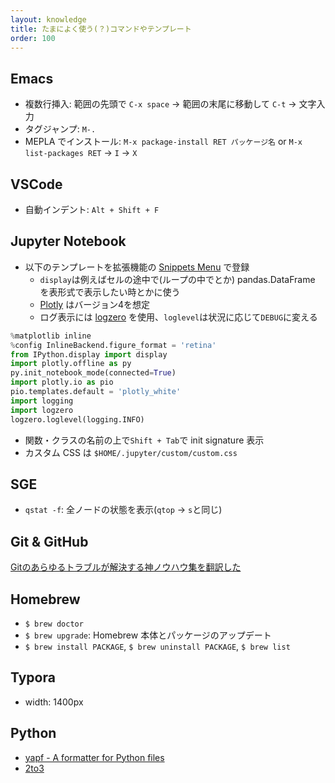 ```yaml
---
layout: knowledge
title: たまによく使う(？)コマンドやテンプレート
order: 100
---
```




## Emacs

* 複数行挿入: 範囲の先頭で `C-x space` -> 範囲の末尾に移動して `C-t` -> 文字入力
* タグジャンプ: `M-.`
* MEPLA でインストール: `M-x package-install RET パッケージ名` or `M-x list-packages RET` -> `I` -> `X`



## VSCode

* 自動インデント: `Alt + Shift + F`



## Jupyter Notebook

* 以下のテンプレートを拡張機能の [Snippets Menu](https://jupyter-contrib-nbextensions.readthedocs.io/en/latest/nbextensions/snippets_menu/readme.html) で登録
  * `display`は例えばセルの途中で(ループの中でとか) pandas.DataFrame を表形式で表示したい時とかに使う
  * [Plotly](https://plot.ly/python/) はバージョン4を想定
  * ログ表示には [logzero](https://logzero.readthedocs.io/en/latest/) を使用、`loglevel`は状況に応じて`DEBUG`に変える

```python
%matplotlib inline
%config InlineBackend.figure_format = 'retina'
from IPython.display import display
import plotly.offline as py
py.init_notebook_mode(connected=True)
import plotly.io as pio
pio.templates.default = 'plotly_white'
import logging
import logzero
logzero.loglevel(logging.INFO)
```

* 関数・クラスの名前の上で`Shift + Tab`で init signature 表示
* カスタム CSS は `$HOME/.jupyter/custom/custom.css`



## SGE

* `qstat -f`: 全ノードの状態を表示(`qtop` -> `s`と同じ)



## Git & GitHub

[Gitのあらゆるトラブルが解決する神ノウハウ集を翻訳した](https://blog.labot.jp/entry/2019/07/01/183204)



## Homebrew

- `$ brew doctor`
- `$ brew upgrade`: Homebrew 本体とパッケージのアップデート
- `$ brew install PACKAGE`, `$ brew uninstall PACKAGE`, `$ brew list`



## Typora

* width: 1400px



## Python

* [yapf - A formatter for Python files](https://github.com/google/yapf)
* [2to3](https://docs.python.org/ja/3/library/2to3.html)